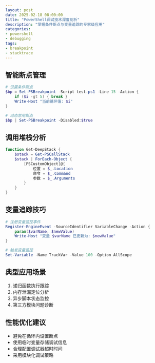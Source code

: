 ```yaml
---
layout: post
date: 2025-02-18 08:00:00
title: "PowerShell调试技术深度剖析"
description: "掌握条件断点与变量追踪的专家级应用"
categories:
- powershell
- debugging
tags:
- breakpoint
- stacktrace
---
```


## 智能断点管理
```powershell
# 设置条件断点
$bp = Set-PSBreakpoint -Script test.ps1 -Line 15 -Action {
    if ($i -gt 5) { break }
    Write-Host "当前循环值: $i"
}

# 动态禁用断点
$bp | Set-PSBreakpoint -Disabled:$true
```

## 调用堆栈分析
```powershell
function Get-DeepStack {
    $stack = Get-PSCallStack
    $stack | ForEach-Object {
        [PSCustomObject]@{
            位置 = $_.Location
            命令 = $_.Command
            参数 = $_.Arguments
        }
    }
}
```

## 变量追踪技巧
```powershell
# 注册变量监控事件
Register-EngineEvent -SourceIdentifier VariableChange -Action {
    param($varName, $newValue)
    Write-Host "变量 $varName 已更新为: $newValue"
}

# 触发变量监控
Set-Variable -Name TrackVar -Value 100 -Option AllScope
```

## 典型应用场景
1. 递归函数执行跟踪
2. 内存泄漏定位分析
3. 异步脚本状态监控
4. 第三方模块问题诊断

## 性能优化建议
- 避免在循环内设置断点
- 使用临时变量存储调试信息
- 合理配置调试器超时时间
- 采用模块化调试策略